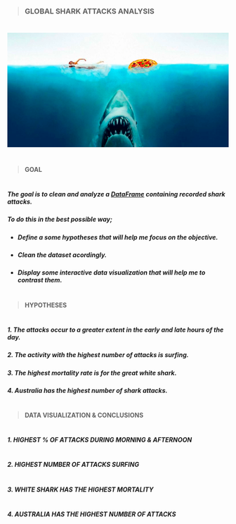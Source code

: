 #

>### **GLOBAL SHARK ATTACKS ANALYSIS**

# 
######  ![aquí había una imagen de un tiburon](shark.png)
# 

>#### **GOAL**
#
##### The goal is to clean and analyze a [DataFrame](https://www.kaggle.com/teajay/global-shark-attacks) containing recorded shark attacks.
##### To do this in the best possible way;
- ##### Define a some hypotheses that will help me focus on the objective.
- ##### Clean the dataset acordingly.
- ##### Display some interactive data visualization that will help me to contrast them.
#

>#### **HYPOTHESES**
#
##### 1. The attacks occur to a greater extent in the early and late hours of the day.
##### 2. The activity with the highest number of attacks is surfing.
##### 3. The highest mortality rate is for the great white shark.
##### 4. Australia has the highest number of shark attacks.

#

>#### **DATA VISUALIZATION & CONCLUSIONS**
#

##### 1. HIGHEST % OF ATTACKS DURING **MORNING & AFTERNOON**
#

##### 2. HIGHEST NUMBER OF ATTACKS **SURFING**
#

##### 3. **WHITE SHARK** HAS THE HIGHEST MORTALITY
#

##### 4. **AUSTRALIA** HAS THE HIGHEST NUMBER OF ATTACKS
#







